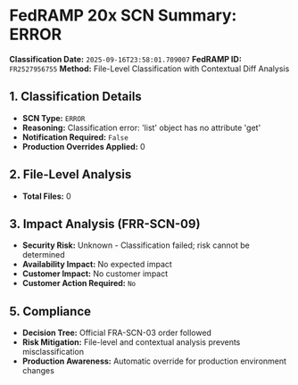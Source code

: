 # FedRAMP 20x SCN Summary: ERROR

**Classification Date:** `2025-09-16T23:58:01.709007`
**FedRAMP ID:** `FR2527956755`
**Method:** File-Level Classification with Contextual Diff Analysis

## 1. Classification Details

- **SCN Type:** `ERROR`
- **Reasoning:** Classification error: 'list' object has no attribute 'get'
- **Notification Required:** `False`
- **Production Overrides Applied:** 0

## 2. File-Level Analysis

- **Total Files:** 0

## 3. Impact Analysis (FRR-SCN-09)

- **Security Risk:** Unknown - Classification failed; risk cannot be determined
- **Availability Impact:** No expected impact
- **Customer Impact:** No customer impact
- **Customer Action Required:** `No`

## 5. Compliance

- **Decision Tree:** Official FRA-SCN-03 order followed
- **Risk Mitigation:** File-level and contextual analysis prevents misclassification
- **Production Awareness:** Automatic override for production environment changes